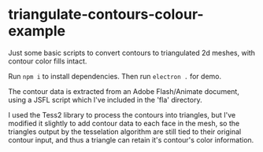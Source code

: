 # triangulate-contours-colour-example

Just some basic scripts to convert contours to triangulated 2d meshes, with contour color fills intact.

Run `npm i` to install dependencies.
Then run `electron .` for demo.

The contour data is extracted from an Adobe Flash/Animate document, using a JSFL script which I've included in the 'fla' directory.

I used the Tess2 library to process the contours into triangles, but I've modified it slightly to add contour data to each face in the mesh, so the triangles output by the tesselation algorithm are still tied to their original contour input, and thus a triangle can retain it's contour's color information.
